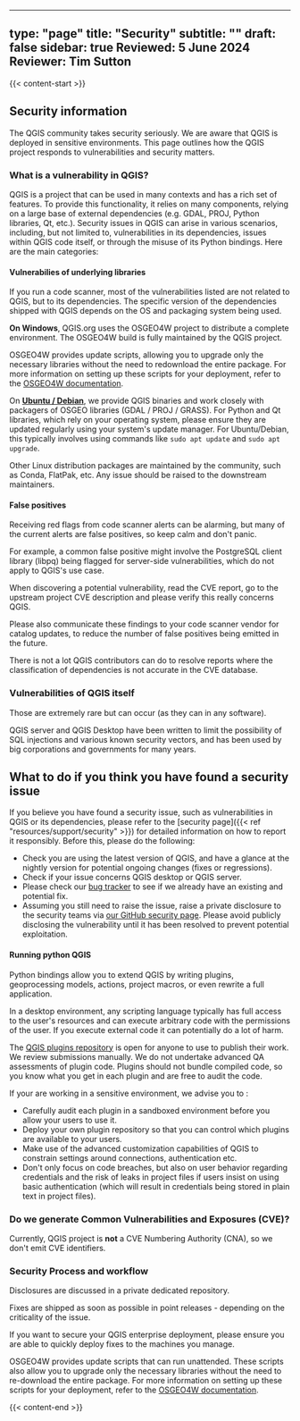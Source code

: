 
---
type: "page"
title: "Security"
subtitle: ""
draft: false
sidebar: true
Reviewed: 5 June 2024
Reviewer: Tim Sutton
---

{{< content-start >}}

## Security information

The QGIS community takes security seriously. We are aware that QGIS is deployed in sensitive environments. This page outlines how the QGIS project responds to vulnerabilities and security matters. 


### What is a vulnerability in QGIS?

QGIS is a project that can be used in many contexts and has a rich set of features. To provide this functionality, it relies on many components, relying on a large base of external dependencies (e.g. GDAL, PROJ, Python libraries, Qt, etc.). 
Security issues in QGIS can arise in various scenarios, including, but not limited to, vulnerabilities in its dependencies, issues within QGIS code itself, or through the misuse of its Python bindings. Here are the main categories:

#### Vulnerabilies of underlying libraries 

If you run a code scanner, most of the vulnerabilities listed are not related to QGIS, but to its dependencies. The specific version of the dependencies shipped with QGIS depends on the OS and packaging system being used. 

**On Windows**, QGIS.org uses the OSGEO4W project to distribute a complete environment. The OSGEO4W build is fully maintained by the QGIS project.

OSGEO4W provides update scripts, allowing you to upgrade only the necessary libraries without the need to redownload the entire package. For more information on setting up these scripts for your deployment, refer to the [OSGEO4W documentation](https://trac.osgeo.org/osgeo4w/).


On **[Ubuntu / Debian](/resources/installation-guide/#debianubuntu)**, we provide QGIS binaries and work closely with packagers of OSGEO libraries (GDAL / PROJ / GRASS).
For Python and Qt libraries, which rely on your operating system, please ensure they are updated regularly using your system's update manager. For Ubuntu/Debian, this typically involves using commands like `sudo apt update` and `sudo apt upgrade`.

Other Linux distribution packages are maintained by the community, such as Conda, FlatPak, etc. Any issue should be raised to the downstream maintainers.  

#### False positives

Receiving red flags from code scanner alerts can be alarming, but many of the current alerts are false positives, so keep calm and don't panic.

For example, a common false positive might involve the PostgreSQL client library (libpq) being flagged for server-side vulnerabilities, which do not apply to QGIS's use case.

When discovering a potential vulnerability, read the CVE report, go to the upstream project CVE description and please verify this really concerns QGIS. 

Please also communicate these findings to your code scanner vendor for catalog updates, to reduce the number of false positives being emitted in the future.

There is not a lot QGIS contributors can do to resolve reports where the classification of dependencies is not accurate in the CVE database.

### Vulnerabilities of QGIS itself

Those are extremely rare but can occur (as they can in any software).

QGIS server and QGIS Desktop have been written to limit the possibility of SQL injections and various known security vectors, and has been used by big corporations and governments for many years. 

## What to do if you think you have found a security issue

If you believe you have found a security issue, such as vulnerabilities in QGIS or its dependencies, please refer to the [security page]({{< ref "resources/support/security" >}}) for detailed information on how to report it responsibly. Before this, please do the following:

 - Check you are using the latest version of QGIS, and have a glance at the nightly version for potential ongoing changes (fixes or regressions).
 - Check if your issue concerns QGIS desktop or QGIS server.
 - Please check our [bug tracker](https://github.com/qgis/QGIS/issues) to see if we already have an existing and potential fix.
 - Assuming you still need to raise the issue, raise a private disclosure to the security teams via [our GitHub security page](https://github.com/qgis/QGIS/security). Please avoid publicly disclosing the vulnerability until it has been resolved to prevent potential exploitation.

#### Running python QGIS 

Python bindings allow you to extend QGIS by writing plugins, geoprocessing models, actions, project macros, or even rewrite a full application. 

In a desktop environment, any scripting language typically has full access to the user's resources and can execute arbitrary code with the permissions of the user. If you execute external code it can potentially do a lot of harm. 

The [QGIS plugins repository](https://plugins.qgis.org) is open for anyone to use to publish their work. We review submissions manually. We do not undertake advanced QA assessments of plugin code. Plugins should not bundle compiled code, so you know what you get in each plugin and are free to audit the code. 


If your are working in a sensitive environment, we advise you to :

- Carefully audit each plugin in a sandboxed environment before you allow your users to use it.
- Deploy your own plugin repository so that you can control which plugins are available to your users.
- Make use of the advanced customization capabilities of QGIS to constrain settings around connections, authentication etc.
- Don't only focus on code breaches, but also on user behavior regarding credentials and the risk of leaks in project files if users insist on using basic authentication (which will result in credentials being stored in plain text in project files).  
 

### Do we generate Common Vulnerabilities and Exposures (CVE)?  

Currently, QGIS project is **not** a CVE Numbering Authority (CNA), so we don't emit CVE identifiers. 


### Security Process and workflow

Disclosures are discussed in a private dedicated repository.

Fixes are shipped as soon as possible in point releases - depending on the criticality of the issue. 

If you want to secure your QGIS enterprise deployment, please ensure you are  able to quickly deploy fixes to the machines you manage. 

OSGEO4W provides update scripts that can run unattended. These scripts also  allow you to upgrade only the necessary libraries without the need to re-download the entire package. For more information on setting up these scripts for your deployment, refer to the [OSGEO4W documentation](https://trac.osgeo.org/osgeo4w/).



{{< content-end >}}
